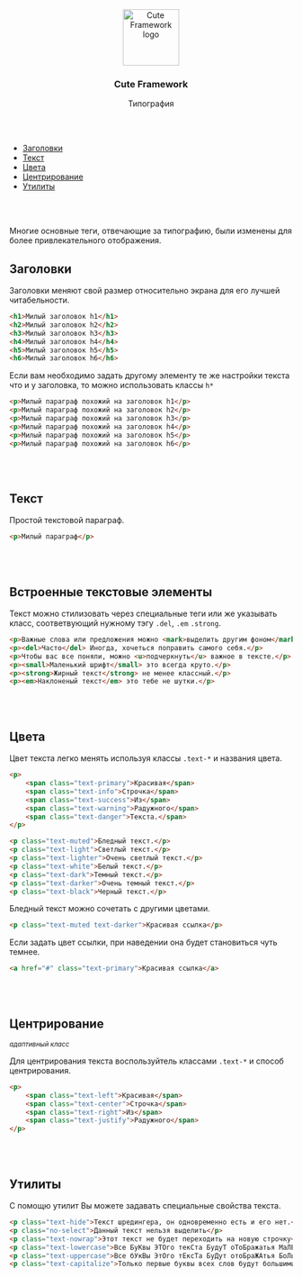 <br>
<br>
<p align="center">
    <img src="https://user-images.githubusercontent.com/20378514/55952557-9487f800-5c62-11e9-8ce3-b145b9182c74.png" alt="Cute Framework logo" width="100" height="100">
</p>
<h3 align="center">Cute Framework</h3>
<p align="center">Типография</p>
<br>
<br>

- [Заголовки](#заголовки)
- [Текст](#текст)
- [Цвета](#цвета)
- [Центрирование](#центрирование)
- [Утилиты](#утилиты)

<br>
<br>

Многие основные теги, отвечающие за типографию, были изменены для более привлекательного отображения.

## Заголовки

Заголовки меняют свой размер относительно экрана для его лучшей читабельности. 

```html
<h1>Милый заголовок h1</h1>
<h2>Милый заголовок h2</h2>
<h3>Милый заголовок h3</h3>
<h4>Милый заголовок h4</h4>
<h5>Милый заголовок h5</h5>
<h6>Милый заголовок h6</h6>
```

Если вам необходимо задать другому элементу те же настройки текста что и у заголовка, то можно использовать классы `h*`

```html
<p>Милый параграф похожий на заголовок h1</p>
<p>Милый параграф похожий на заголовок h2</p>
<p>Милый параграф похожий на заголовок h3</p>
<p>Милый параграф похожий на заголовок h4</p>
<p>Милый параграф похожий на заголовок h5</p>
<p>Милый параграф похожий на заголовок h6</p>
```

<br>
<br>

## Текст

Простой текстовой параграф. 

```html
<p>Милый параграф</p>
```

<br>
<br>

## Встроенные текстовые элементы

Текст можно стилизовать через специальные теги или же указывать класс, соответвующий нужному тэгу `.del`, `.em` `.strong`.

```html
<p>Важные слова или предложения можно <mark>выделить другим фоном</mark>, что придаст необходимый акцент.</p>
<p><del>Часто</del> Иногда, хочеться поправить самого себя.</p>
<p>Чтобы вас все поняли, можно <u>подчеркнуть</u> важное в тексте.</p>
<p><small>Маленький шрифт</small> это всегда круто.</p>
<p><strong>Жирный текст</strong> не менее классный.</p>
<p><em>Наклоненый текст</em> это тебе не шутки.</p> 
```

<br>
<br>

## Цвета

Цвет текста легко менять используя классы `.text-*` и названия цвета.

```html
<p>
    <span class="text-primary">Красивая</span> 
    <span class="text-info">Строчка</span> 
    <span class="text-success">Из</span> 
    <span class="text-warning">Радужного</span> 
    <span class="text-danger">Текста.</span> 
</p>

<p class="text-muted">Бледный текст.</p>
<p class="text-light">Светлый текст.</p>
<p class="text-lighter">Очень светлый текст.</p>
<p class="text-white">Белый текст.</p>
<p class="text-dark">Темный текст.</p>
<p class="text-darker">Очень темный текст.</p>
<p class="text-black">Черный текст.</p>
```

Бледный текст можно сочетать с другими цветами.

```html
<p class="text-muted text-darker">Красивая ссылка</p>
```

Если задать цвет ссылки, при наведении она будет становиться чуть темнее. 

```html
<a href="#" class="text-primary">Красивая ссылка</a>
```

<br>
<br>

## Центрирование
<small>_адаптивный класс_</small>

Для центрирования текста воспользуйтель классами `.text-*` и способ центрирования.

```html
<p>
    <span class="text-left">Красивая</span> 
    <span class="text-center">Строчка</span> 
    <span class="text-right">Из</span> 
    <span class="text-justify">Радужного</span> 
</p>
```

<br>
<br>

## Утилиты

С помощю утилит Вы можете задавать специальные свойства текста.

```html
<p class="text-hide">Текст шредингера, он одновременно есть и его нет.</p>
<p class="no-select">Данный текст нельзя выделить</p>
<p class="text-nowrap">Этот текст не будет переходить на новую строчку</p>
<p class="text-lowercase">Все БуКвы ЭТОго текСта БудуТ оТоБражатья МаЛЕньКими</p>
<p class="text-uppercase">Все бУкВы ЭтОго тЕксТа БуДут отоБраЖАтья БоЛьшиМи</p>
<p class="text-capitalize">Только первые буквы всех слов будут большими</p>
```